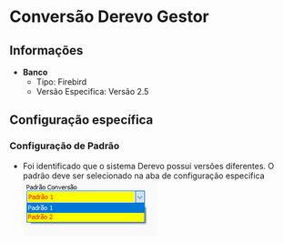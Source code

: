 # Conversão Derevo Gestor  
## Informações  
- **Banco**  
    - Tipo: Firebird  
    - Versão Especifica: Versão 2.5  
  
## Configuração específica  
### Configuração de Padrão  
- Foi identificado que o sistema Derevo possui versões diferentes. O padrão deve ser selecionado na aba de configuração especifica  
 ![DerevoPadrao.png](./Imagens/DerevoPadrao.png)